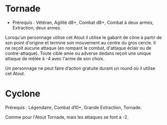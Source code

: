 # Tornade 

- Prérequis : Vétéran, Agilité d8+, Combat d8+, Combat à deux armes, Extraction, deux armes.

Lorsqu'un personnage utilise cet Atout il utilise le gabarit de cône à partir de son point d'origine et termine son mouvement au centre du gros cercle. Il ne reçoit aucune attaque (en rompant le combat, d'attaque éclair ou de contre-attaque). Toute cible amie ou adverse dedans reçoit une unique attaque de mêlée à -4 avec l'arme de son choix.

Un personnage ne peut faire d’action gratuite durant un round où il utilise cet Atout.

# Cyclone 

Prérequis : Légendaire, Combat d10+, Grande Extraction, Tornade.

Comme pour l'Atout Tornade, mais les attaques se font à -2.
